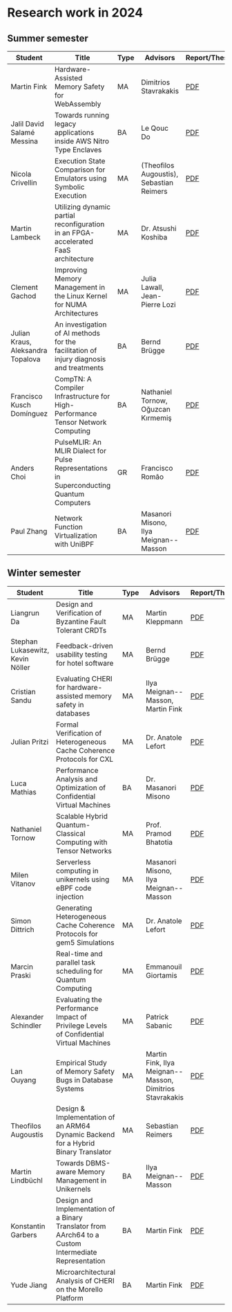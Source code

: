 # Research work in 2024

## Summer semester

| Student                           | Title                                                                                     | Type | Advisors                                 | Report/Thesis                                                                                                                    | Presentation                                                                                                                      |
| --------------------------------- | ----------------------------------------------------------------------------------------- | ---- | ---------------------------------------- | -------------------------------------------------------------------------------------------------------------------------------- | --------------------------------------------------------------------------------------------------------------------------------- |
| Martin Fink                       | Hardware-Assisted Memory Safety for WebAssembly                                           | MA   | Dimitrios Stavrakakis                    | [PDF](summer/docs/msc_martin_fink_wasm_memory_safety.pdf)                                                                        | [PDF](summer/talks/msc_martin_fink_wasm_memory_safety.pdf)                                                                        |
| Jalil David Salamé Messina        | Towards running legacy applications inside AWS Nitro Type Enclaves                        | BA   | Le Qouc Do                               | [PDF](summer/docs/bsc_salame_towards_running_legacy_applications_inside_aws_nitro_type_enclaves.pdf)                             | [PDF](summer/talk/bsc_salame_towards_running_legacy_applications_inside_aws_nitro_type_enclaves.pdf)                              |
| Nicola Crivellin                  | Execution State Comparison for Emulators using Symbolic Execution                         | MA   | (Theofilos Augoustis), Sebastian Reimers | [PDF](summer/docs/msc_nicola_crivellin_execution_state_comparison_for_emulators.pdf)                                             | [PDF](summer/talks/msc_nicola_crivellin_execution_state_comparison_for_emulators.pdf)                                             |
| Martin Lambeck                    | Utilizing dynamic partial reconfiguration in an FPGA-accelerated FaaS architecture        | MA   | Dr. Atsushi Koshiba                      | [PDF](summer/docs/msc_lambeck_utilizing_dynamic_partial_reconfiguration_in_an_fpga-accelerated_faas_architecture.pdf)            | [PDF](summer/talks/msc_lambeck_utilizing_dynamic_partial_reconfiguration_in_an_fpga-accelerated_faas_architecture.pdf)            |
| Clement Gachod                    | Improving Memory Management in the Linux Kernel for NUMA Architectures                    | MA   | Julia Lawall, Jean-Pierre Lozi           | [PDF](summer/docs/msc_clement_gachod_linux_kernel_memory_management_numa.pdf)                                                    | [PDF](summer/talks/msc_clement_gachod_linux_kernel_memory_management_numa.pdf)                                                    |
| Julian Kraus, Aleksandra Topalova | An investigation of AI methods for the facilitation of injury diagnosis and treatments    | BA   | Bernd Brügge                             | [PDF](summer/docs/bsc_kraus_topalova_an_investigation_of_ai_methods_for_the_facilitation_of_injury_diagnosis_and_treatments.pdf) | [PDF](summer/talks/bsc_kraus_topalova_an_investigation_of_ai_methods_for_the_facilitation_of_injury_diagnosis_and_treatments.pdf) |
| Francisco Kusch Domínguez         | CompTN: A Compiler Infrastructure for High-Performance Tensor Network Computing           | BA   | Nathaniel Tornow, Oğuzcan Kırmemiş       | [PDF](summer/docs/bsc_kusch_comptn_a_compiler_infrastructure_for_high_performance_tensor_network_computing.pdf)                  | [PDF](summer/talks/bsc_kusch_comptn_a_compiler_infrastructure_for_high_performance_tensor_network_computing.pdf)                  |
| Anders Choi                       | PulseMLIR: An MLIR Dialect for Pulse Representations in Superconducting Quantum Computers | GR   | Francisco Romão                          | [PDF](summer/docs/gr_anders_choi_pulsemlir_an_mlir_dialect_for_pulse_representations_in_superconducting_quantum_computers.pdf)   | [PDF](summer/talks/gr_anders_choi_pulsemlir_an_mlir_dialect_for_pulse_representations_in_superconducting_quantum_computers.pdf)   |
| Paul Zhang                        | Network Function Virtualization with UniBPF                                               | BA   | Masanori Misono, Ilya Meignan--Masson    | [PDF](summer/docs/bsc_paul_zhang_network_function_virtualization_with_unibpf.pdf)                                                | [PDF](summer/talks/bsc_paul_zhang_network_function_virtualization_with_unibpf.pdf)                                                |

## Winter semester

| Student                          | Title                                                                                                 | Type | Advisors                                                 | Report/Thesis                                                                                                                                                          | Presentation                                                                                                                                                            |
| -------------------------------- | ----------------------------------------------------------------------------------------------------- | ---- | -------------------------------------------------------- | ---------------------------------------------------------------------------------------------------------------------------------------------------------------------- | ----------------------------------------------------------------------------------------------------------------------------------------------------------------------- |
| Liangrun Da                      | Design and Verification of Byzantine Fault Tolerant CRDTs                                             | MA   | Martin Kleppmann                                         | [PDF](winter/docs/msc_liangrun_da_design_and_verification_of_byzantine_fault_tolerant_crdts.pdf)                                                                       | [PDF](winter/talks/msc_liangrun_da_design_and_verification_of_byzantine_fault_tolerant_crdts.pdf)                                                                       |
| Stephan Lukasewitz, Kevin Nöller | Feedback-driven usability testing for hotel software                                                  | MA   | Bernd Brügge                                             | [PDF](winter/docs/msc_lukasewitz_noeller_feedback_driven_usability_testing_for_hotel_software.pdf)                                                                     | [PDF](winter/talks/msc_lukasewitz_noeller_feedback_driven_usability_testing_for_hotel_software.pdf)                                                                     |
| Cristian Sandu                   | Evaluating CHERI for hardware-assisted memory safety in databases                                     | MA   | Ilya Meignan--Masson, Martin Fink                        | [PDF](winter/docs/msc_cristian_sandu_evaluating_cheri_for_hardware_assisted_memory_safety_in_databases.pdf)                                                            | [PDF](winter/talks/msc_cristian_sandu_evaluating_cheri_for_hardware_assisted_memory_safety_in_databases.pdf)                                                            |
| Julian Pritzi                    | Formal Verification of Heterogeneous Cache Coherence Protocols for CXL                                | MA   | Dr. Anatole Lefort                                       | [PDF](winter/docs/msc_julian_pritzi_formal_verification_of_heterogeneous_cache_coherence_protocols_for_cxl.pdf)                                                        | [PDF](winter/talks/msc_julian_pritzi_formal_verification_of_heterogeneous_cache_coherence_protocols_for_cxl.pdf)                                                        |
| Luca Mathias                     | Performance Analysis and Optimization of Confidential Virtual Machines                                | BA   | Dr. Masanori Misono                                      | [PDF](winter/docs/bsc_mathias_performance_analysis_and_optimization_of_confidential_virtual_machines.pdf)                                                              | [PDF](winter/talks/bsc_mathias_performance_analysis_and_optimization_of_confidential_virtual_machines.pdf)                                                              |
| Nathaniel Tornow                 | Scalable Hybrid Quantum-Classical Computing with Tensor Networks                                      | MA   | Prof. Pramod Bhatotia                                    | [PDF](winter/docs/msc_nathaniel_tornow_scalable_hybrid_quantum_classical_computing_with_tensor_networks.pdf)                                                           | [PDF](winter/talks/msc_nathaniel_tornow_scalable_hybrid_quantum_classical_computing_with_tensor_networks.pdf)                                                           |
| Milen Vitanov                    | Serverless computing in unikernels using eBPF code injection                                          | MA   | Masanori Misono, Ilya Meignan--Masson                    | [PDF](winter/docs/msc_milen_vitanov_serverless_computing_in_unikernels_using_ebpf_code_injection.pdf)                                                                  | [PDF](winter/talks/msc_milen_vitanov_serverless_computing_in_unikernels_using_ebpf_code_injection.pdf)                                                                  |
| Simon Dittrich                   | Generating Heterogeneous Cache Coherence Protocols for gem5 Simulations                               | MA   | Dr. Anatole Lefort                                       | [PDF](winter/docs/msc_dittrich_generating_heterogeneous_cache_coherence_protocols_for_gem5_simulations.pdf)                                                            | [PDF](winter/talks/msc_dittrich_generating_heterogeneous_cache_coherence_protocols_for_gem5_simulations.pdf)                                                            |
| Marcin Praski                    | Real-time and parallel task scheduling for Quantum Computing                                          | MA   | Emmanouil Giortamis                                      | [PDF](https://github.com/TUM-DSE/research-work-archive/blob/main/archive/2024/winter/docs/msc_praski_real_time_and_parallel_task_scheduling_for_quantum_computing.pdf) | [PDF](https://github.com/TUM-DSE/research-work-archive/blob/main/archive/2024/winter/talks/msc_praski_real_time_and_parallel_task_scheduling_for_quantum_computing.pdf) |
| Alexander Schindler              | Evaluating the Performance Impact of Privilege Levels of Confidential Virtual Machines                | MA   | Patrick Sabanic                                          | [PDF](winter/docs/msc_schindler_evaluating_the_performance_impact_of_privilege_levels_of_confidential_virtual_machines.pdf)                                            | [PDF](winter/talks/msc_schindler_evaluating_the_performance_impact_of_privilege_levels_of_confidential_virtual_machines.pdf)                                            |
| Lan Ouyang                       | Empirical Study of Memory Safety Bugs in Database Systems                                             | MA   | Martin Fink, Ilya Meignan--Masson, Dimitrios Stavrakakis | [PDF](winter/docs/msc_lan_ouyang_empirical_study_memory_bugs_databases.pdf)                                                                                            | [PDF](winter/talks/msc_lan_ouyang_empirical_study_memory_bugs_databases.pdf)                                                                                            |
| Theofilos Augoustis              | Design & Implementation of an ARM64 Dynamic Backend for a Hybrid Binary Translator                    | MA   | Sebastian Reimers                                        | [PDF](winter/docs/msc_theofilos_augoustis_arm_dbt.pdf)                                                                                                                 | N/A                                                                                                                                                                     |
| Martin Lindbüchl                 | Towards DBMS-aware Memory Management in Unikernels                                                    | BA   | Ilya Meignan--Masson                                     | [PDF](winter/docs/bsc_martin_towards_dbms-aware_memory_management_in_unikernels.pdf)                                                                                   | [PDF](winter/talks/bsc_martin_towards_dbms-aware_memory_management_in_unikernels.pdf)                                                                                   |
| Konstantin Garbers               | Design and Implementation of a Binary Translator from AArch64 to a Custom Intermediate Representation | BA   | Martin Fink                                              | [PDF](winter/docs/bsc_garbers_design_and_implementation_of_a_binary_translator_from_aarch64_to_a_custom_intermediate_representation.pdf)                               | [PDF](winter/talks/bsc_garbers_design_and_implementation_of_a_binary_translator_from_aarch64_to_a_custom_intermediate_representation.pdf)                               |
| Yude Jiang               | Microarchitectural Analysis of CHERI on the Morello Platform | BA   | Martin Fink                                              | [PDF](winter/docs/bsc_jiang_microarchitectural_analysis_of_cheri_on_the_morello_platform.pdf)                               | [PDF](winter/talks/bsc_jiang_microarchitectural_analysis_of_cheri_on_the_morello_platform.pdf)                               |
